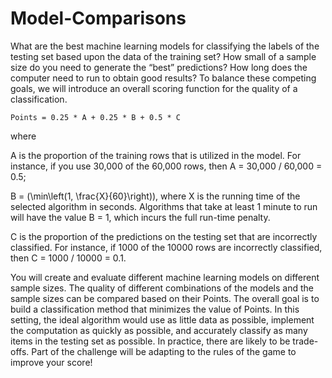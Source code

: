 # Model-Comparisons

What are the best machine learning models for classifying the labels of the testing set based upon the data of the training set? How small of a sample size do you need to generate the “best” predictions? How long does the computer need to run to obtain good results? To balance these competing goals, we will introduce an overall scoring function for the quality of a classification.

```
Points = 0.25 * A + 0.25 * B + 0.5 * C
```
where

A is the proportion of the training rows that is utilized in the model. For instance, if you use 30,000 of the 60,000 rows, then A = 30,000 / 60,000 = 0.5;

B = \(\min\left(1, \frac{X}{60}\right)\), where X is the running time of the selected algorithm in seconds. Algorithms that take at least 1 minute to run will have the value B = 1, which incurs the full run-time penalty.

C is the proportion of the predictions on the testing set that are incorrectly classified. For instance, if 1000 of the 10000 rows are incorrectly classified, then C = 1000 / 10000 = 0.1.

You will create and evaluate different machine learning models on different sample sizes. The quality of different combinations of the models and the sample sizes can be compared based on their Points. The overall goal is to build a classification method that minimizes the value of Points. In this setting, the ideal algorithm would use as little data as possible, implement the computation as quickly as possible, and accurately classify as many items in the testing set as possible. In practice, there are likely to be trade-offs. Part of the challenge will be adapting to the rules of the game to improve your score!
